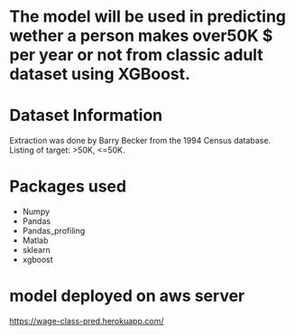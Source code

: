 # The model will be used in predicting wether a person makes over50K $ per year or not from classic adult dataset using XGBoost.

# Dataset Information
Extraction was done by Barry Becker from the 1994 Census
database.
Listing of target: >50K, <=50K.


# Packages used
* Numpy
* Pandas
* Pandas_profiling
* Matlab
* sklearn
* xgboost



# model deployed on aws server 
https://wage-class-pred.herokuapp.com/

